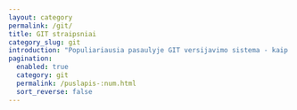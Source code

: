```yaml
---
layout: category
permalink: /git/
title: GIT straipsniai
category_slug: git
introduction: "Populiariausia pasaulyje GIT versijavimo sistema - kaip naudotis, išmokti ir pagerinti savo programavimo produktyvumą."
pagination:
  enabled: true
  category: git
  permalink: /puslapis-:num.html
  sort_reverse: false
---
```


